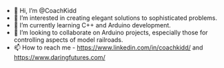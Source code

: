 - 👋 Hi, I’m @CoachKidd
- 👀 I’m interested in creating elegant solutions to sophisticated problems.
- 🌱 I’m currently learning C++ and Arduino development.
- 💞️ I’m looking to collaborate on Arduino projects, especially those for controlling aspects of model railroads.
- 📫 How to reach me - https://www.linkedin.com/in/coachkidd/ and https://www.daringfutures.com/

<!---
CoachKidd/CoachKidd is a ✨ special ✨ repository because its `README.md` (this file) appears on your GitHub profile.
You can click the Preview link to take a look at your changes.
--->
